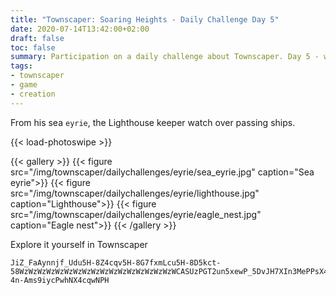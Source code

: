 ```yaml
---
title: "Townscaper: Soaring Heights - Daily Challenge Day 5"
date: 2020-07-14T13:42:00+02:00
draft: false
toc: false
summary: Participation on a daily challenge about Townscaper. Day 5 - world Eyrie.
tags:
- townscaper
- game
- creation
---
```


From his sea `eyrie`, the Lighthouse keeper watch over passing ships.

{{< load-photoswipe >}}

{{< gallery >}}
  {{< figure src="/img/townscaper/dailychallenges/eyrie/sea_eyrie.jpg" caption="Sea eyrie">}}
  {{< figure src="/img/townscaper/dailychallenges/eyrie/lighthouse.jpg" caption="Lighthouse">}}
  {{< figure src="/img/townscaper/dailychallenges/eyrie/eagle_nest.jpg" caption="Eagle nest">}}
{{< /gallery >}}

Explore it yourself in Townscaper

```text
JiZ_FaAynnjf_Udu5H-8Z4cqv5H-8G7fxmLcu5H-8D5kct-58WzWzWzWzWzWzWzWzWzWzWzWzWzWzWzWzWzWCASUzPGT2un5xewP_5DvJH7XIn3MePPsX4T9N-4n-Ams9iycPwhNX4cqwNPH
```
